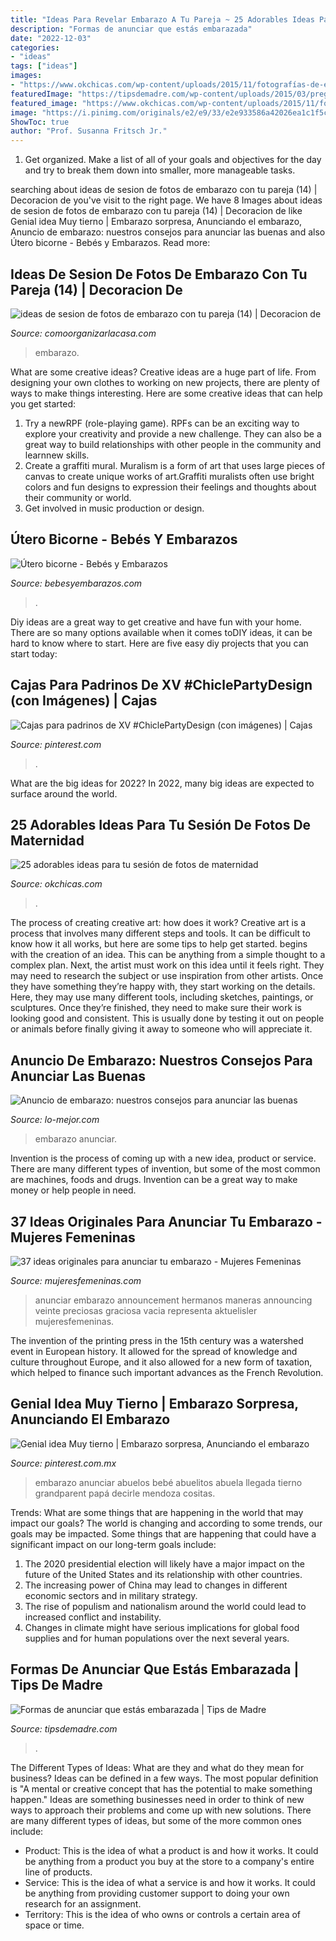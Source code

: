 ```yaml
---
title: "Ideas Para Revelar Embarazo A Tu Pareja ~ 25 Adorables Ideas Para Tu Sesión De Fotos De Maternidad"
description: "Formas de anunciar que estás embarazada"
date: "2022-12-03"
categories:
- "ideas"
tags: ["ideas"]
images:
- "https://www.okchicas.com/wp-content/uploads/2015/11/fotografías-de-embarazadas-6-468x700.jpg"
featuredImage: "https://tipsdemadre.com/wp-content/uploads/2015/03/pregnant-marco.jpg"
featured_image: "https://www.okchicas.com/wp-content/uploads/2015/11/fotografías-de-embarazadas-6-468x700.jpg"
image: "https://i.pinimg.com/originals/e2/e9/33/e2e933586a42026ea1c1f5c17a9bf231.jpg"
ShowToc: true
author: "Prof. Susanna Fritsch Jr."
---
```



1. Get organized. Make a list of all of your goals and objectives for the day and try to break them down into smaller, more manageable tasks.

	

		
searching about ideas de sesion de fotos de embarazo con tu pareja (14) | Decoracion de you've visit to the right page. We have 8 Images about ideas de sesion de fotos de embarazo con tu pareja (14) | Decoracion de like Genial idea Muy tierno | Embarazo sorpresa, Anunciando el embarazo, Anuncio de embarazo: nuestros consejos para anunciar las buenas and also Útero bicorne - Bebés y Embarazos. Read more:
		
    
## Ideas De Sesion De Fotos De Embarazo Con Tu Pareja (14) | Decoracion De

<img loading=lazy src="https://comoorganizarlacasa.com/wp-content/uploads/2016/04/ideas-de-sesion-de-fotos-de-embarazo-con-tu-pareja-14.jpg" onerror="this.onerror=null;this.src='https://tse2.mm.bing.net/th?id=OIP.WlRS2SM4Cb_p9kQjnuR5igHaLH&amp;pid=15.1';" alt="ideas de sesion de fotos de embarazo con tu pareja (14) | Decoracion de">

_Source: comoorganizarlacasa.com_

>embarazo. 

	

What are some creative ideas?
Creative ideas are a huge part of life. From designing your own clothes to working on new projects, there are plenty of ways to make things interesting. Here are some creative ideas that can help you get started: 
1. Try a newRPF (role-playing game). RPFs can be an exciting way to explore your creativity and provide a new challenge. They can also be a great way to build relationships with other people in the community and learnnew skills. 
2. Create a graffiti mural. Muralism is a form of art that uses large pieces of canvas to create unique works of art.Graffiti muralists often use bright colors and fun designs to expression their feelings and thoughts about their community or world. 
3. Get involved in music production or design.

    
## Útero Bicorne - Bebés Y Embarazos

<img loading=lazy src="http://bebesyembarazos.com/wp-content/uploads/2008/06/utero-bicorne.gif" onerror="this.onerror=null;this.src='https://tse1.mm.bing.net/th?id=OIP.8MFt6HR7FiiIRRN53V5MFQAAAA&amp;pid=15.1';" alt="Útero bicorne - Bebés y Embarazos">

_Source: bebesyembarazos.com_

>. 

	

Diy ideas are a great way to get creative and have fun with your home. There are so many options available when it comes toDIY ideas, it can be hard to know where to start. Here are five easy diy projects that you can start today: 

    
## Cajas Para Padrinos De XV #ChiclePartyDesign (con Imágenes) | Cajas

<img loading=lazy src="https://i.pinimg.com/originals/e2/e9/33/e2e933586a42026ea1c1f5c17a9bf231.jpg" onerror="this.onerror=null;this.src='https://tse2.mm.bing.net/th?id=OIP.NtLr-L-rU1jdUNuQ7hqiNAHaJ4&amp;pid=15.1';" alt="Cajas para padrinos de XV #ChiclePartyDesign (con imágenes) | Cajas">

_Source: pinterest.com_

>. 

	

What are the big ideas for 2022?
In 2022, many big ideas are expected to surface around the world.

    
## 25 Adorables Ideas Para Tu Sesión De Fotos De Maternidad

<img loading=lazy src="https://www.okchicas.com/wp-content/uploads/2015/11/fotografías-de-embarazadas-6-468x700.jpg" onerror="this.onerror=null;this.src='https://tse1.mm.bing.net/th?id=OIP.hkXBTZE65kbAn-0RqExK2AAAAA&amp;pid=15.1';" alt="25 adorables ideas para tu sesión de fotos de maternidad">

_Source: okchicas.com_

>. 

	

The process of creating creative art: how does it work?
Creative art is a process that involves many different steps and tools. It can be difficult to know how it all works, but here are some tips to help get started. 
 begins with the creation of an idea. This can be anything from a simple thought to a complex plan. Next, the artist must work on this idea until it feels right. They may need to research the subject or use inspiration from other artists. Once they have something they’re happy with, they start working on the details. Here, they may use many different tools, including sketches, paintings, or sculptures. Once they’re finished, they need to make sure their work is looking good and consistent. This is usually done by testing it out on people or animals before finally giving it away to someone who will appreciate it.

    
## Anuncio De Embarazo: Nuestros Consejos Para Anunciar Las Buenas

<img loading=lazy src="https://www.lo-mejor.com/wp-content/uploads/2021/02/ideas-para-anunciar-embarazo.jpg" onerror="this.onerror=null;this.src='https://tse1.mm.bing.net/th?id=OIP.p_-GB9bXM9_Xn5DtsJrIkgHaE7&amp;pid=15.1';" alt="Anuncio de embarazo: nuestros consejos para anunciar las buenas">

_Source: lo-mejor.com_

>embarazo anunciar. 

	

Invention is the process of coming up with a new idea, product or service. There are many different types of invention, but some of the most common are machines, foods and drugs. Invention can be a great way to make money or help people in need.

    
## 37 Ideas Originales Para Anunciar Tu Embarazo - Mujeres Femeninas

<img loading=lazy src="https://www.mujeresfemeninas.com/imagenes/familia/anunciar-embarazo-mas-hermanos.jpg" onerror="this.onerror=null;this.src='https://tse3.mm.bing.net/th?id=OIP.9QtGhdJL_O7Sgmxi9WHmagHaLH&amp;pid=15.1';" alt="37 ideas originales para anunciar tu embarazo - Mujeres Femeninas">

_Source: mujeresfemeninas.com_

>anunciar embarazo announcement hermanos maneras announcing veinte preciosas graciosa vacia representa aktuelisler mujeresfemeninas. 

	

The invention of the printing press in the 15th century was a watershed event in European history. It allowed for the spread of knowledge and culture throughout Europe, and it also allowed for a new form of taxation, which helped to finance such important advances as the French Revolution.

    
## Genial Idea Muy Tierno | Embarazo Sorpresa, Anunciando El Embarazo

<img loading=lazy src="https://i.pinimg.com/736x/52/c1/b8/52c1b857a29d4cb29ea437482c6e7d1e.jpg" onerror="this.onerror=null;this.src='https://tse2.mm.bing.net/th?id=OIP.eMQHb3P2awtR2moO2ZihmQHaNJ&amp;pid=15.1';" alt="Genial idea Muy tierno | Embarazo sorpresa, Anunciando el embarazo">

_Source: pinterest.com.mx_

>embarazo anunciar abuelos bebé abuelitos abuela llegada tierno grandparent papá decirle mendoza cositas. 

	

Trends: What are some things that are happening in the world that may impact our goals?
The world is changing and according to some trends, our goals may be impacted. Some things that are happening that could have a significant impact on our long-term goals include:
1. The 2020 presidential election will likely have a major impact on the future of the United States and its relationship with other countries.
2. The increasing power of China may lead to changes in different economic sectors and in military strategy.
3. The rise of populism and nationalism around the world could lead to increased conflict and instability.
4. Changes in climate might have serious implications for global food supplies and for human populations over the next several years.

    
## Formas De Anunciar Que Estás Embarazada | Tips De Madre

<img loading=lazy src="https://tipsdemadre.com/wp-content/uploads/2015/03/pregnant-marco.jpg" onerror="this.onerror=null;this.src='https://tse4.mm.bing.net/th?id=OIP.CJxhl4Rc4BrJYFyL1axn4wHaJ3&amp;pid=15.1';" alt="Formas de anunciar que estás embarazada | Tips de Madre">

_Source: tipsdemadre.com_

>. 

	

The Different Types of Ideas: What are they and what do they mean for business?
Ideas can be defined in a few ways. The most popular definition is "A mental or creative concept that has the potential to make something happen." Ideas are something businesses need in order to think of new ways to approach their problems and come up with new solutions. 
There are many different types of ideas, but some of the more common ones include: 
- Product: This is the idea of what a product is and how it works. It could be anything from a product you buy at the store to a company's entire line of products. 
- Service: This is the idea of what a service is and how it works. It could be anything from providing customer support to doing your own research for an assignment. 
- Territory: This is the idea of who owns or controls a certain area of space or time.

